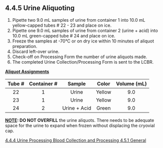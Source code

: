 ## 4.4.5 Urine Aliquoting

1.	Pipette two 9.0 mL samples of urine from container 1 into 10.0 mL yellow-capped tubes # 22 - 23 and place on ice.
2.	Pipette one 9.0 mL samples of urine from container 2 (urine + acid) into 10.0 mL green-capped tube # 24 and place on ice.
3.	Freeze the samples at -70°C or on dry ice within 10 minutes of aliquot preparation.
4.	Discard left-over urine.
5.	Check-off on Processing Form the number of urine aliquots made.
6.	The completed Urine Collection/Processing Form is sent to the LCBR.

**<u>Aliquot Assignments</u>**

| Tube # | Container # | Sample       | Color  | Volume (mL) |
|:------:|:-----------:|:------------:|:------:|:-----------:|
| 22     | 1           | Urine        | Yellow | 9.0         |
| 23     | 1           | Urine        | Yellow | 9.0         |
| 24     | 2           | Urine + Acid | Green  | 9.0         |

**<u>NOTE</u>:  DO NOT OVERFILL** the urine aliquots. There needs to be adequate space for the urine to expand when frozen without displacing the cryovial cap.


<div class="center">
<div class="btn-group">
  <a href=":pages_path:/manuals/blood-collection-processing/4-04-04-urine-processing.md" class="btn btn-default">
    <span class="glyphicon glyphicon-chevron-left"></span>
    4.4.4 Urine Processing
  </a>

  <a href=":pages_path:/manuals/blood-collection-processing" class="btn btn-default">
    <span class="glyphicon glyphicon-chevron-up"></span>
    Blood Collection and Processing
  </a>

  <a href=":pages_path:/manuals/blood-collection-processing/4-05-01-general.md" class="btn btn-success">
    4.5.1 General
    <span class="glyphicon glyphicon-chevron-right"></span>
  </a>
</div>
</div>
